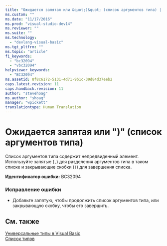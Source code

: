```yaml
---
title: "Ожидается запятая или &quot;)&quot; (список аргументов типа) | Microsoft Docs"
ms.custom: ""
ms.date: "11/17/2016"
ms.prod: "visual-studio-dev14"
ms.reviewer: ""
ms.suite: ""
ms.technology: 
  - "devlang-visual-basic"
ms.tgt_pltfrm: ""
ms.topic: "article"
f1_keywords: 
  - "bc32094"
  - "vbc32094"
helpviewer_keywords: 
  - "BC32094"
ms.assetid: 8f8c6172-5131-4d71-9b1c-39d84d37eeb2
caps.latest.revision: 11
caps.handback.revision: 11
author: "stevehoag"
ms.author: "shoag"
manager: "wpickett"
translationtype: Human Translation
---
```

# Ожидается запятая или &quot;)&quot; (список аргументов типа)
Список аргументов типа содержит непредвиденный элемент. Используйте запятые \(`,`\) для разделения аргументов типа в таком списке и закрывающие скобки \(`)`\) для завершения списка.  
  
 **Идентификатор ошибки:** BC32094  
  
### Исправление ошибки  
  
-   Добавьте запятую, чтобы продолжить список аргументов типа, или закрывающую скобку, чтобы его завершить.  
  
## См. также  
 [Универсальные типы в Visual Basic](../../visual-basic/programming-guide/language-features/data-types/generic-types.md)   
 [Список типов](../../visual-basic/language-reference/statements/type-list.md)